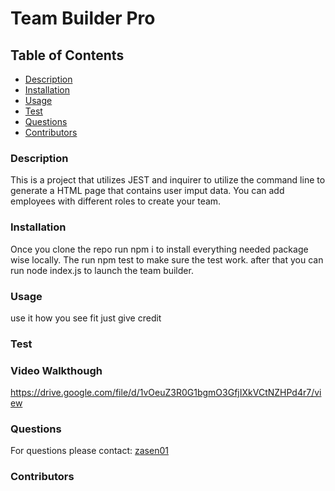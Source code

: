 # Team Builder Pro

## Table of Contents
* [Description](#description)
* [Installation](#installation)
* [Usage](#usage)
* [Test](#test)
* [Questions](#questions)
* [Contributors](#contributors)


### Description
This is a project that utilizes JEST and inquirer to utilize the command line to generate a HTML page that contains user imput data.  You can add employees with different roles  to create your team. 
### Installation
Once you clone the repo run npm i to install everything needed package wise locally.  The run npm test to make sure the test work. after that you can run node index.js to launch the team builder.
### Usage
use it how you see fit just give credit
### Test
### Video Walkthough
https://drive.google.com/file/d/1vOeuZ3R0G1bgmO3GfjIXkVCtNZHPd4r7/view
### Questions
For questions please contact: [zasen01](https://github.com/zasen01)
### Contributors



